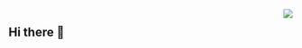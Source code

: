 <img align="right" src="https://github-readme-stats.vercel.app/api?username=Vectorking-50kg&show_icons=true&icon_color=CE1D2D&text_color=718096&bg_color=ffffff&hide_title=true" />

## Hi there 👋

<!--
**Vectorking-50kg/Vectorking-50kg** is a ✨ _special_ ✨ repository because its `README.md` (this file) appears on your GitHub profile.

Here are some ideas to get you started:

- 🔭 I’m currently working on ...
- 🌱 I’m currently learning ...
- 👯 I’m looking to collaborate on ...
- 🤔 I’m looking for help with ...
- 💬 Ask me about ...
- 📫 How to reach me: ...
- 😄 Pronouns: ...
- ⚡ Fun fact: ...
-->
